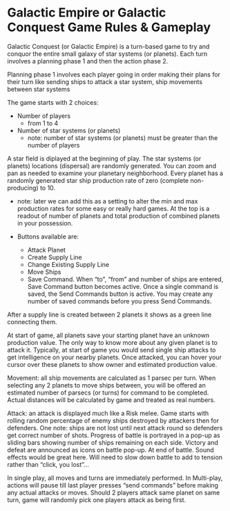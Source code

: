 # Galactic Empire or Galactic Conquest Game Rules & Gameplay

Galactic Conquest (or Galactic Empire) is a turn-based game to try and conquor the entire small galaxy 
of star systems (or planets).  Each turn involves a planning phase 1 and then the action phase 2.

Planning phase 1 involves each player going in order making their plans for their turn like sending ships
to attack a star system, ship movements between star systems

The game starts with 2 choices:
- Number of players
  - from 1 to 4
- Number of star systems (or planets)
  - note: number of star systems (or planets) must be greater than the number of players

A star field is diplayed at the beginning of play.
The star systems (or planets) locations (dispersal) are randomly generated. 
You can zoom and pan as needed to examine your planetary neighborhood. 
Every planet has a randomly generated star ship production rate of zero (complete non-producing) to 10.
- note: later we can add this as a setting to alter the min and max production rates for some easy or really hard games.
At the top is a readout of number of planets and total production of combined planets in your possession.


- Buttons available are: 
  - Attack Planet
  - Create Supply Line
  - Change Existing Supply Line
  - Move Ships
  - Save Command. When “to”, “from” and number of ships are entered, Save Command button becomes active. Once a single command is saved, the Send Commands button is active. You may create any number of saved commands before you press Send Commands.

After a supply line is created between 2 planets it shows as a green line connecting them.

At start of game, all planets save your starting planet have an unknown production value. The only way to know more about any given planet is to attack it. Typically, at start of game you would send single ship attacks to get intelligence on your nearby planets. Once attacked, you can hover your cursor over these planets to show owner and estimated production value.

Movement: all ship movements are calculated as 1 parsec per turn. When selecting any 2 planets to move ships between, you will be offered an estimated number of parsecs (or turns) for command to be completed. Actual distances will be calculated by game and treated as real numbers.

Attack: an attack is displayed much like a Risk melee. Game starts with rolling random percentage of enemy ships destroyed by attackers then for defenders. One note: ships are not lost until next attack round so defenders get correct number of shots. Progress of battle is portrayed in a pop-up as sliding bars showing number of ships remaining on each side. Victory and defeat are announced as icons on battle pop-up. At end of battle. Sound effects would be great here. Will need to slow down battle to add to tension rather than “click, you lost”...

In single play, all moves and turns are immediately performed. In Multi-play, actions will pause till last player presses “send commands” before making any actual attacks or moves. Should 2 players attack same planet on same turn, game will randomly pick one players attack as being first.